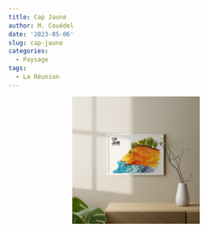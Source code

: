 ```yaml
---
title: Cap Jaune
author: M. Couëdel
date: '2023-05-06'
slug: cap-jaune
categories:
  - Paysage
tags:
  - La Réunion
---
```

<center>
<img alt="La falaise de cap jaune" src="featured-image.jpg" width=50%> 


 
</center>
